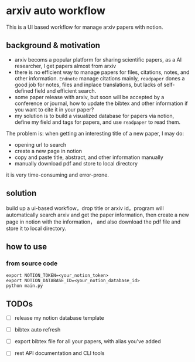 # arxiv auto workflow

This is a UI based workflow for manage arxiv papers with notion.

## background & motivation

- arxiv becoms a popular platform for sharing scientific papers, as a AI researcher, I get papers almost from arxiv
- there is no efficient way to manage papers for files, citations, notes, and other information. `Endnote` manage citations mainly, `readpaper` dones a good job for notes, files and inplace translations, but lacks of self-defined field and efficient search.
- some paper release with arxiv, but soon will be accepted by a conference or journal, how to update the bibtex and other information if you want to cite it in your paper?
- my solution is to build a visualized database for papers via notion, define my field and tags for papers, and use `readpaper` to read them.

The problem is:
when getting an interesting title of a new paper, I may do:
 
- opening url to search
- create a new page in notion
- copy and paste title, abstract, and other information manually
- manually download pdf and store to local directory
  
it is very time-consuming and error-prone.

## solution

build up a ui-based workflow，drop title or arxiv id，program will automatically search arxiv and get the paper information, then create a new page in notion with the information， and also download the pdf file and store it to local directory.

## how to use

### from source code
```
export NOTION_TOKEN=<your_notion_token>
export NOTION_DATABASE_ID=<your_notion_database_id>
python main.py
```


## TODOs

- [ ] release my notion database template
- [ ] bibtex auto refresh
- [ ] export bibtex file for all your papers, with alias you've added
- [ ] rest API documentation and CLI tools

